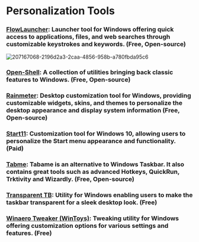 # Personalization Tools

### [FlowLauncher](https://github.com/Flow-Launcher/Flow.Launcher): Launcher tool for Windows offering quick access to applications, files, and web searches through customizable keystrokes and keywords. (Free, Open-source)
![207167068-2196d2a3-2caa-4856-958b-a780fbda95c6](https://github.com/Entree3k/Useful-Software/assets/28127566/26ef75ea-4da4-4fdb-ac9b-b78191310c8c)

### [Open-Shell](https://github.com/Open-Shell/Open-Shell-Menu): A collection of utilities bringing back classic features to Windows. (Free, Open-source)

### [Rainmeter](https://www.rainmeter.net/): Desktop customization tool for Windows, providing customizable widgets, skins, and themes to personalize the desktop appearance and display system information (Free, Open-source)

### [Start11](https://www.stardock.com/products/start11/): Customization tool for Windows 10, allowing users to personalize the Start menu appearance and functionality. (Paid)

### [Tabme](https://github.com/Far-Se/tabame): Tabame is an alternative to Windows Taskbar. It also contains great tools such as advanced Hotkeys, QuickRun, Trktivity and Wizardly. (Free, Open-source)

### [Transparent TB](https://github.com/TranslucentTB/TranslucentTB): Utility for Windows enabling users to make the taskbar transparent for a sleek desktop look. (Free)

### [Winaero Tweaker (WinToys)](https://bogdan-patraucean.github.io/about/wintoys/): Tweaking utility for Windows offering customization options for various settings and features. (Free)
